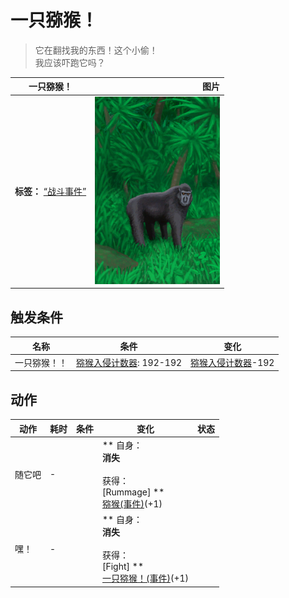 # 一只猕猴！  
> 它在翻找我的东西！这个小偷！<br>我应该吓跑它吗？  
  
  一只猕猴！  |   图片   
 ----  |  ----:   
 **标签：**	[“战斗事件”](tag_FightEvent.md)  |  <img decoding="async" src="Sprite/MacaqueEvent.png" href="a.md" style="max-width:300px;max-height:300px;">   
  
## 触发条件  
名称  |  条件  |  变化  
----  |  ----  |  ----  
一只猕猴！！  |  [猕猴入侵计数器](MacaqueRaidCounter.md): 192-192  |  [猕猴入侵计数器](MacaqueRaidCounter.md)-192  
## 动作  
动作  |  耗时  |  条件  |  变化  |  状态  
----  |  ----  |  ----  |  ----  |  ----  
随它吧<br>  |  -  |    |  ** 自身：**<br>消失<br><br>** 获得： **<br>** [Rummage] **<br>  [猕猴(事件)](Event_MacaqueRaidRummaging.md)(+1)<br>  |    
嘿！<br>  |  -  |    |  ** 自身：**<br>消失<br><br>** 获得： **<br>** [Fight] **<br>  [一只猕猴！(事件)](Event_MacaqueFightRaid.md)(+1)<br>  |    


<script>document.title="一只猕猴！ - 卡牌生存百科 Card Survival Wiki";</script>
